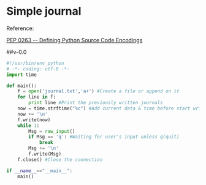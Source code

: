 # Simple journal

Reference:

[PEP 0263 -- Defining Python Source Code Encodings](https://www.python.org/dev/peps/pep-0263/)

##v-0.0

```python
#!/usr/bin/env python
# -*- coding: utf-8 -*-
import time

def main():
    f = open('journal.txt','a+') #Create a file or append on it
    for line in f:
        print line #Print the previously written journals
    now = time.strftime("%c") #Add current data & time before start writing
    now += '\n'
    f.write(now)
    while 1:
        Msg = raw_input() 
        if Msg == 'q': #Waiting for user's input unless q(quit)
            break
        Msg += '\n'
        f.write(Msg)
    f.close() #Close the connection

if __name__=="__main__":
    main()
```